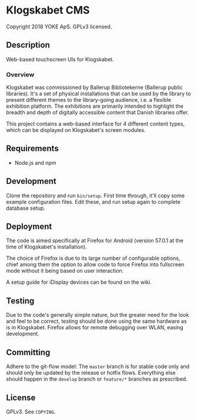 # Klogskabet CMS
Copyright 2018 YOKE ApS. GPLv3 licensed.

## Description
Web-based touchscreen UIs for Klogskabet.

### Overview
Klogskabet was commissioned by Ballerup Bibliotekerne (Ballerup public libraries). It's a set of physical installations that can be used by the library to present different themes to the library-going audience, i.e. a flexible exhibition platform. The exhibitions are primarily intended to highlight the breadth and depth of digitally accessible content that Danish libraries offer.

This project contains a web-based interface for 4 different content types, which can be displayed on Klogskabet's screen modules.

## Requirements
- Node.js and npm

## Development
Clone the repository and run `bin/setup`. First time through, it'll copy some example configuration files. Edit these, and run setup again to complete database setup.

## Deployment
The code is aimed specifically at Firefox for Android (version 57.0.1 at the time of Klogskabet's installation).

The choice of Firefox is due to its large number of configurable options, chief among them the option to allow code to force Firefox into fullscreen mode without it being based on user interaction.

A setup guide for iDisplay devices can be found on the wiki.

## Testing
Due to the code's generally simple nature, but the greater need for the look and feel to be correct, testing should be done using the same hardware as is in Klogskabet. Firefox allows for remote debugging over WLAN, easing development.

## Committing
Adhere to the git-flow model: The `master` branch is for stable code only and should only be updated by the release or hotfix flows. Everything else should happen in the `develop` branch or `feature/*` branches as prescribed.

## License
GPLv3. See `COPYING`.
